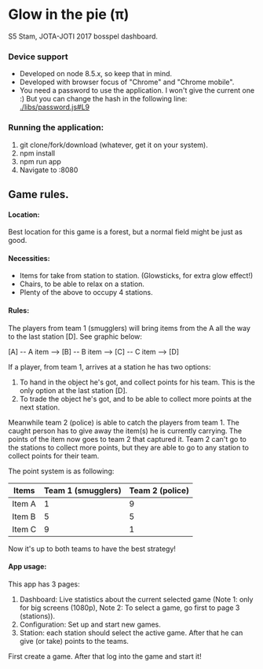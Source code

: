 # Glow in the pie (π)
S5 Stam, JOTA-JOTI 2017 bosspel dashboard.

### Device support
- Developed on node 8.5.x, so keep that in mind.
- Developed with browser focus of "Chrome" and "Chrome mobile".
- You need a password to use the application. I won't give the current one :) But you can change the hash in the following line: [./libs/password.js#L9](https://github.com/Brutusn/GlowInThePie/blob/efae9555268baf88d81ac3300d4e4ca9d1509733/libs/password.js#L9)

### Running the application:
1. git clone/fork/download (whatever, get it on your system).
1. npm install
1. npm run app
1. Navigate to <server>:8080

## Game rules.
#### Location:
Best location for this game is a forest, but a normal field might be just as good.

#### Necessities:
- Items for take from station to station. (Glowsticks, for extra glow effect!)
- Chairs, to be able to relax on a station.
- Plenty of the above to occupy 4 stations.

#### Rules:
The players from team 1 (smugglers) will bring items from the A all the way to the last station [D]. See graphic below:

[A] -- A item --> [B] -- B item --> [C] -- C item --> [D]

If a player, from team 1, arrives at a station he has two options:
1. To hand in the object he's got, and collect points for his team. This is the only option at the last station [D].
1. To trade the object he's got, and to be able to collect more points at the next station.

Meanwhile team 2 (police) is able to catch the players from team 1. The caught person has to give away the item(s) he is currently carrying. The points of the item now goes to team 2 that captured it. Team 2 can't go to the stations to collect more points, but they are able to go to any station to collect points for their team.

The point system is as following:

Items | Team 1 (smugglers) | Team 2 (police)
----- | ------------------ | ---------------
Item A | 1 | 9
Item B | 5 | 5
Item C | 9 | 1

Now it's up to both teams to have the best strategy!

#### App usage:
This app has 3 pages:

1. Dashboard: Live statistics about the current selected game (Note 1: only for big screens (1080p), Note 2: To select a game, go first to page 3 (stations)).
1. Configuration: Set up and start new games.
1. Station: each station should select the active game. After that he can give (or take) points to the teams.

First create a game. After that log into the game and start it!
